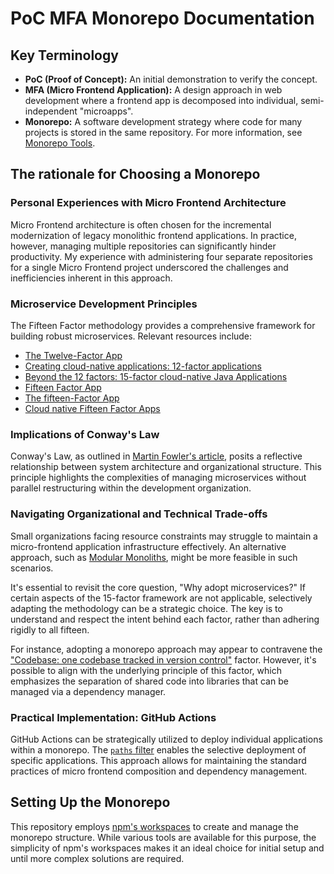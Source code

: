 # PoC MFA Monorepo Documentation

## Key Terminology

- **PoC (Proof of Concept):** An initial demonstration to verify the concept.
- **MFA (Micro Frontend Application):** A design approach in web development where a frontend app is decomposed into individual, semi-independent "microapps".
- **Monorepo:** A software development strategy where code for many projects is stored in the same repository. For more information, see [Monorepo Tools](https://monorepo.tools/).

## The rationale for Choosing a Monorepo

### Personal Experiences with Micro Frontend Architecture

Micro Frontend architecture is often chosen for the incremental modernization of legacy monolithic frontend applications. In practice, however, managing multiple repositories can significantly hinder productivity. My experience with administering four separate repositories for a single Micro Frontend project underscored the challenges and inefficiencies inherent in this approach.

### Microservice Development Principles

The Fifteen Factor methodology provides a comprehensive framework for building robust microservices. Relevant resources include:

- [The Twelve-Factor App](https://12factor.net/)
- [Creating cloud-native applications: 12-factor applications](https://developer.ibm.com/articles/creating-a-12-factor-application-with-open-liberty/)
- [Beyond the 12 factors: 15-factor cloud-native Java Applications](https://developer.ibm.com/articles/15-factor-applications/)
- [Fifteen Factor App](https://vikasg11.medium.com/fifteen-factor-app-3dc16727ecd7)
- [The fifteen-Factor App](https://domenicoluciani.com/2021/10/30/15-factor-app.html)
- [Cloud native Fifteen Factor Apps](https://www.handsonarchitect.com/2022/08/cloud-native-fifteen-factor-apps.html)

### Implications of Conway's Law

Conway's Law, as outlined in [Martin Fowler's article](https://martinfowler.com/bliki/ConwaysLaw.html), posits a reflective relationship between system architecture and organizational structure. This principle highlights the complexities of managing microservices without parallel restructuring within the development organization.

### Navigating Organizational and Technical Trade-offs

Small organizations facing resource constraints may struggle to maintain a micro-frontend application infrastructure effectively. An alternative approach, such as [Modular Monoliths](https://shopify.engineering/deconstructing-monolith-designing-software-maximizes-developer-productivity), might be more feasible in such scenarios.

It's essential to revisit the core question, "Why adopt microservices?" If certain aspects of the 15-factor framework are not applicable, selectively adapting the methodology can be a strategic choice. The key is to understand and respect the intent behind each factor, rather than adhering rigidly to all fifteen.

For instance, adopting a monorepo approach may appear to contravene the ["Codebase: one codebase tracked in version control"](https://12factor.net/codebase) factor. However, it's possible to align with the underlying principle of this factor, which emphasizes the separation of shared code into libraries that can be managed via a dependency manager.

### Practical Implementation: GitHub Actions

GitHub Actions can be strategically utilized to deploy individual applications within a monorepo. The [`paths` filter](https://docs.github.com/en/actions/using-workflows/workflow-syntax-for-github-actions#onpushpull_requestpull_request_targetpathspaths-ignore) enables the selective deployment of specific applications. This approach allows for maintaining the standard practices of micro frontend composition and dependency management.

## Setting Up the Monorepo

This repository employs [npm's workspaces](https://docs.npmjs.com/cli/v7/using-npm/workspaces) to create and manage the monorepo structure. While various tools are available for this purpose, the simplicity of npm's workspaces makes it an ideal choice for initial setup and until more complex solutions are required.
